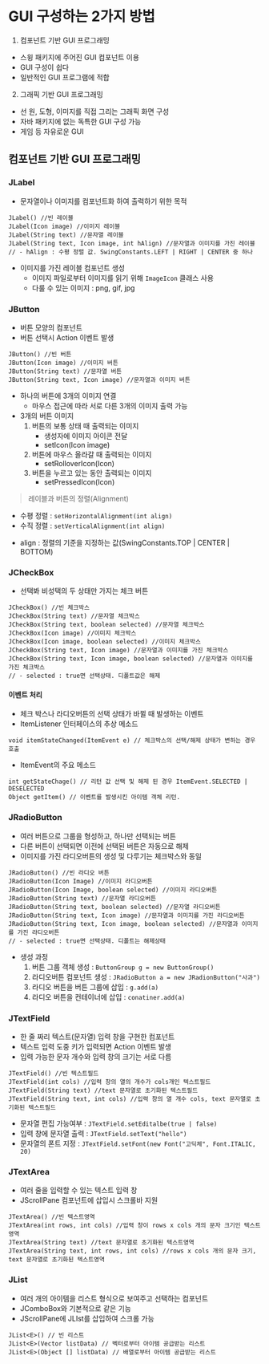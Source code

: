 # GUI 구성하는 2가지 방법
1. 컴포넌트 기반 GUI 프로그래밍
- 스윙 패키지에 주어진 GUI 컴포넌트 이용
- GUI 구성이 쉽다
- 일반적인 GUI 프로그램에 적합

2. 그래픽 기반 GUI 프로그래밍
- 선 원, 도형, 이미지를 직접 그리는 그래픽 화면 구성
- 자바 패키지에 없는 독특한 GUI 구성 가능
- 게임 등 자유로운 GUI

## 컴포넌트 기반 GUI 프로그래밍
### JLabel
- 문자열이나 이미지를 컴포넌트화 하여 출력하기 위한 목적
```
JLabel() //빈 레이블
JLabel(Icon image) //이미지 레이블
JLabel(String text) //문자열 레이블
JLabel(String text, Icon image, int hAlign) //문자열과 이미지를 가진 레이블
// - hAlign : 수평 정렬 값. SwingConstants.LEFT | RIGHT | CENTER 중 하나
```
- 이미지를 가진 레이블 컴포넌트 생성
	- 이미지 파일로부터 이미지를 읽기 위해 `ImageIcon` 클래스 사용
	- 다룰 수 있는 이미지 : png, gif, jpg

### JButton
- 버튼 모양의 컴포넌트
- 버튼 선택시 Action 이벤트 발생
```
JButton() //빈 버튼
JButton(Icon image) //이미지 버튼
JButton(String text) //문자열 버튼
JButton(String text, Icon image) //문자열과 이미지 버튼
```
- 하나의 버튼에 3개의 이미지 연결
	- 마우스 접근에 따라 서로 다른 3개의 이미지 출력 가능
- 3개의 버튼 이미지
	1. 버튼의 보통 상태 때 출력되는 이미지
		- 생성자에 이미지 아이콘 전달
		- setIcon(Icon image)
	2. 버튼에 마우스 올라갈 때 출력되는 이미지
		- setRolloverIcon(Icon)
	3. 버튼을 누르고 있는 동안 출력되는 이미지
		- setPressedIcon(Icon)

> 레이블과 버튼의 정렬(Alignment)
- 수평 정렬 : `setHorizontalAlignment(int align)`
- 수직 정렬 : `setVerticalAlignment(int align)`
+ align : 정렬의 기준을 지정하는 값(SwingConstants.TOP | CENTER | BOTTOM)

### JCheckBox
- 선택봐 비성택의 두 상태만 가지는 체크 버튼
```
JCheckBox() //빈 체크박스
JCheckBox(String text) //문자열 체크박스
JCheckBox(String text, boolean selected) //문자열 체크박스
JCheckBox(Icon image) //이미지 체크박스
JCheckBox(Icon image, boolean selected) //이미지 체크박스
JCheckBox(String text, Icon image) //문자열과 이미지를 가진 체크박스
JCheckBox(String text, Icon image, boolean selected) //문자열과 이미지를 가진 체크박스
// - selected : true면 선택상태. 디폴트값은 해제
```
#### 이벤트 처리
- 체크 박스나 라디오버튼의 선택 상태가 바뀔  때 발생하는 이벤트
- ItemListener 인터페이스의 추상 메소드
```
void itemStateChanged(ItemEvent e) // 체크박스의 선택/해제 상태가 변하는 경우 호출
```
- ItemEvent의 주요 메소드
```
int getStateChage() // 리턴 값 선택 및 해제 된 경우 ItemEvent.SELECTED | DESELECTED
Object getItem() // 이벤트를 발생시킨 아이템 객체 리턴. 
```

### JRadioButton
- 여러 버튼으로 그룹을 형성하고, 하나만 선택되는 버튼
- 다른 버튼이 선택되면 이전에 선택된 버튼은 자동으로 해제
- 이미지를 가진 라디오버튼의 생성 및 다루기는 체크박스와 동일
```
JRadioButton() //빈 라디오 버튼
JRadioButton(Icon Image) //이미지 라디오버튼
JRadioButton(Icon Image, boolean selected) //이미지 라디오버튼
JRadioButton(String text) //문자열 라디오버튼
JRadioButton(String text, boolean selected) //문자열 라디오버튼
JRadioButton(String text, Icon image) //문자열과 이미지를 가진 라디오버튼
JRadioButton(String text, Icon image, boolean selected) //문자열과 이미지를 가진 라디오버튼
// - selected : true면 선택상태. 디폴트는 해제상태
```
- 생성 과정
	1. 버튼 그룹 객체 생성 : `ButtonGroup g = new ButtonGroup()`
	2. 라디오버튼 컴포넌트 생성 : `JRadioButton a = new JRadionButton("사과")`
	3. 라디오 버튼을 버튼 그룹에 삽입 : `g.add(a)`
	4. 라디오 버튼을 컨테이너에 삽입 : `conatiner.add(a)`

### JTextField
- 한 줄 짜리 텍스트(문자열) 입력 창을 구현한 컴포넌트
- 텍스트 입력 도중 <Enter>키가 입력되면 Action 이벤트 발생
- 입력 가능한 문자 개수와 입력 창의 크기는 서로 다름
```
JTextField() //빈 텍스트필드
JTextField(int cols) //입력 창의 열의 개수가 cols개인 텍스트필드
JTextField(String text) //text 문자열로 초기화된 텍스트필드
JTextField(String text, int cols) //입력 창의 열 개수 cols, text 문자열로 초기화된 텍스트필드
```
- 문자열 편집 가능여부 : `JTextField.setEditalbe(true | false)`
- 입력 창에 문자열 출력 : `JTextField.setText("hello")`
- 문자열의 폰트 지정 : `JTextField.setFont(new Font("고딕체", Font.ITALIC, 20)`

### JTextArea
- 여러 줄을 입력할 수 있는 텍스트 입력 창
- JScrollPane 컴포넌트에 삽입시 스크롤바 지원
```
JTextArea() //빈 텍스트영역
JTextArea(int rows, int cols) //입력 창이 rows x cols 개의 문자 크기인 텍스트영역
JTextArea(String text) //text 문자열로 초기화된 텍스트영역
JTextArea(String text, int rows, int cols) //rows x cols 개의 문자 크기, text 문자열로 초기화된 텍스트영역
```

### JList<E>
- 여러 개의 아이템을 리스트 형식으로 보여주고 선택하는 컴포넌트
- JComboBox<E>와 기본적으로 같은 기능
- JScrollPane에 JLIst<E>를 삽입하여 스크롤 가능
```
JList<E>() // 빈 리스트
JList<E>(Vector listData) // 벡터로부터 아이템 공급받는 리스트
JList<E>(Object [] listData) // 배열로부터 아이템 공급받는 리스트
```
